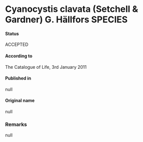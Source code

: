 # Cyanocystis clavata (Setchell & Gardner) G. Hällfors SPECIES

#### Status
ACCEPTED

#### According to
The Catalogue of Life, 3rd January 2011

#### Published in
null

#### Original name
null

### Remarks
null